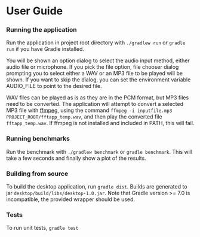 # User Guide

### Running the application

Run the application in project root directory with `./gradlew run` or `gradle run` if you have Gradle installed. 

You will be shown an option dialog to select the audio input method, either audio file or microphone. 
If you pick the file option, file chooser dialog prompting you to select either a WAV or an MP3 file to be played will be shown. 
If you want to skip the dialog, you can set the environment variable AUDIO_FILE to point to the desired file.

WAV files can be played as is as they are in the PCM format, but MP3 files need to be converted. The application will attempt to convert a selected MP3 file 
with [ffmpeg](https://www.ffmpeg.org/), using the command `ffmpeg -i inputfile.mp3 PROJECT_ROOT/fftapp_temp.wav`, and then play the converted file `fftapp_temp.wav`.
If ffmpeg is not installed and included in PATH, this will fail. 


### Running benchmarks

Run the benchmark with `./gradlew benchmark` or `gradle benchmark`. This will take a few seconds and finally show a plot of the results.

### Building from source

To build the desktop application, run `gradle dist`. Builds are generated to jar `desktop/build/libs/desktop-1.0.jar`. 
Note that Gradle version >= 7.0 is incompatible, the provided wrapper should be used.

### Tests

To run unit tests, `gradle test`
